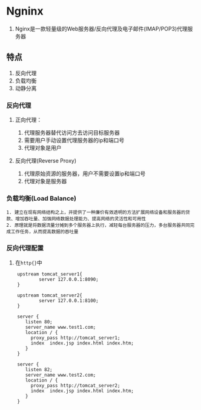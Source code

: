 # Ngninx
1. Nginx是一款轻量级的Web服务器/反向代理及电子邮件(IMAP/POP3)代理服务器
## 特点
1. 反向代理
2. 负载均衡
3. 动静分离

### 反向代理
1. 正向代理：
    1. 代理服务器替代访问方去访问目标服务器
    2. 需要用户手动设置代理服务器的ip和端口号
    3. 代理对象是用户

2. 反向代理(Reverse Proxy)
    1. 代理原始资源的服务器，用户不需要设置ip和端口号
    2. 代理对象是服务器

### 负载均衡(Load Balance)
    1. 建立在现有网络结构之上，并提供了一种廉价有效透明的方法扩展网络设备和服务器的贷款、增加吞吐量、加强网络数据处理能力、提高网络的灵活性和可用性
    2. 原理就是将数据流量分摊到多个服务器上执行，减轻每台服务器的压力，多台服务器共同完成工作任务，从而提高数据的吞吐量

### 反向代理配置
1. 在`http{}`中
```
	upstream tomcat_server1{
    	    server 127.0.0.1:8090;
	}

	upstream tomcat_server2{
    	    server 127.0.0.1:8100;
	}

	server {
	   listen 80;
	   server_name www.test1.com;
	   location / {
	     proxy_pass http://tomcat_server1;
	     index 	index.jsp index.html index.htm;
	   }
	}

	server {
	   listen 82;
	   server_name www.test2.com;
	   location / {
	     proxy_pass http://tomcat_server2;
	     index 	index.jsp index.html index.htm;
	   }
	}
```
